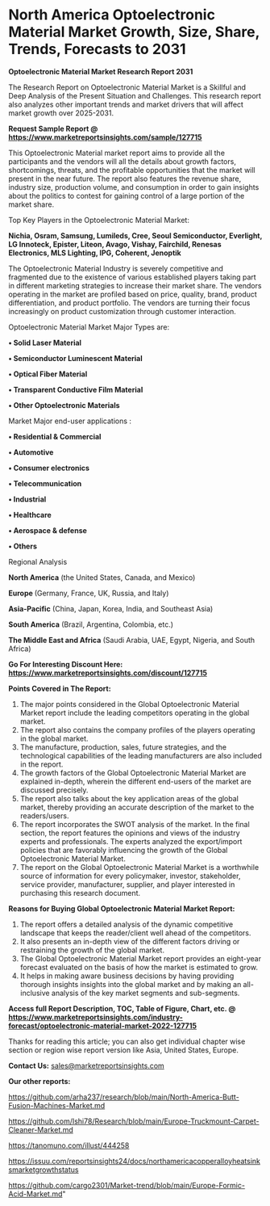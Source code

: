 # North America Optoelectronic Material Market Growth, Size, Share, Trends, Forecasts to 2031

<strong>Optoelectronic Material Market Research Report 2031</strong>

The Research Report on Optoelectronic Material Market is a Skillful and Deep Analysis of the Present Situation and Challenges. This research report also analyzes other important trends and market drivers that will affect market growth over 2025-2031.

<strong>Request Sample Report @ <a href=https://www.marketreportsinsights.com/sample/127715>https://www.marketreportsinsights.com/sample/127715</a></strong>

This Optoelectronic Material market report aims to provide all the participants and the vendors will all the details about growth factors, shortcomings, threats, and the profitable opportunities that the market will present in the near future. The report also features the revenue share, industry size, production volume, and consumption in order to gain insights about the politics to contest for gaining control of a large portion of the market share.

Top Key Players in the Optoelectronic Material Market:

<strong>Nichia, Osram, Samsung, Lumileds, Cree, Seoul Semiconductor, Everlight, LG Innoteck, Epister, Liteon, Avago, Vishay, Fairchild, Renesas Electronics, MLS Lighting, IPG, Coherent, Jenoptik</strong>

The Optoelectronic Material Industry is severely competitive and fragmented due to the existence of various established players taking part in different marketing strategies to increase their market share. The vendors operating in the market are profiled based on price, quality, brand, product differentiation, and product portfolio. The vendors are turning their focus increasingly on product customization through customer interaction.

Optoelectronic Material Market Major Types are:

<strong>• Solid Laser Material

• Semiconductor Luminescent Material

• Optical Fiber Material

• Transparent Conductive Film Material

• Other Optoelectronic Materials</strong>

Market Major end-user applications :

<strong>• Residential & Commercial

• Automotive

• Consumer electronics

• Telecommunication

• Industrial

• Healthcare

• Aerospace & defense

• Others</strong>

Regional Analysis

</u><strong><b>North America</b></strong> (the United States, Canada, and Mexico)

<strong><b>Europe </b></strong>(Germany, France, UK, Russia, and Italy)

<strong><b>Asia-Pacific</b></strong> (China, Japan, Korea, India, and Southeast Asia)

<strong><b>South America</b></strong> (Brazil, Argentina, Colombia, etc.)

<strong><b>The Middle East and Africa</b></strong> (Saudi Arabia, UAE, Egypt, Nigeria, and South Africa)

<strong>Go For Interesting Discount Here: <a href=https://www.marketreportsinsights.com/discount/127715>https://www.marketreportsinsights.com/discount/127715</a></strong>

<strong>Points Covered in The Report:</strong>
<ol>
  <li>The major points considered in the Global Optoelectronic Material Market report include the leading competitors operating in the global market.</li>
  <li>The report also contains the company profiles of the players operating in the global market.</li>
  <li>The manufacture, production, sales, future strategies, and the technological capabilities of the leading manufacturers are also included in the report.</li>
  <li>The growth factors of the Global Optoelectronic Material Market are explained in-depth, wherein the different end-users of the market are discussed precisely.</li>
  <li>The report also talks about the key application areas of the global market, thereby providing an accurate description of the market to the readers/users.</li>
  <li>The report incorporates the SWOT analysis of the market. In the final section, the report features the opinions and views of the industry experts and professionals. The experts analyzed the export/import policies that are favorably influencing the growth of the Global Optoelectronic Material Market.</li>
  <li>The report on the Global Optoelectronic Material Market is a worthwhile source of information for every policymaker, investor, stakeholder, service provider, manufacturer, supplier, and player interested in purchasing this research document.</li>
</ol>
<strong>Reasons for Buying Global Optoelectronic Material Market Report:</strong>

<ol>
  <li>The report offers a detailed analysis of the dynamic competitive landscape that keeps the reader/client well ahead of the competitors.</li>
  <li>It also presents an in-depth view of the different factors driving or restraining the growth of the global market.</li>
  <li>The Global Optoelectronic Material Market report provides an eight-year forecast evaluated on the basis of how the market is estimated to grow.</li>
  <li>It helps in making aware business decisions by having providing thorough insights insights into the global market and by making an all-inclusive analysis of the key market segments and sub-segments.</li>
</ol>
<strong>Access full Report Description, TOC, Table of Figure, Chart, etc. @ <a href=https://www.marketreportsinsights.com/industry-forecast/optoelectronic-material-market-2022-127715>https://www.marketreportsinsights.com/industry-forecast/optoelectronic-material-market-2022-127715</a></strong>


Thanks for reading this article; you can also get individual chapter wise section or region wise report version like Asia, United States, Europe.

<strong>Contact Us:</strong>
sales@marketreportsinsights.com

<strong>Our other reports:</strong>

<a href=https://github.com/arha237/research/blob/main/North-America-Butt-Fusion-Machines-Market.md>https://github.com/arha237/research/blob/main/North-America-Butt-Fusion-Machines-Market.md</a>

<a href=https://github.com/Ishi78/Research/blob/main/Europe-Truckmount-Carpet-Cleaner-Market.md>https://github.com/Ishi78/Research/blob/main/Europe-Truckmount-Carpet-Cleaner-Market.md</a>

<a href=https://tanomuno.com/illust/444258>https://tanomuno.com/illust/444258</a>

<a href=https://issuu.com/reportsinsights24/docs/northamericacopperalloyheatsinksmarketgrowthstatus>https://issuu.com/reportsinsights24/docs/northamericacopperalloyheatsinksmarketgrowthstatus</a>

<a href=https://github.com/cargo2301/Market-trend/blob/main/Europe-Formic-Acid-Market.md>https://github.com/cargo2301/Market-trend/blob/main/Europe-Formic-Acid-Market.md</a>"
